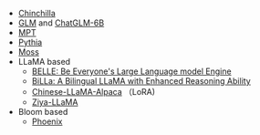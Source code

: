 

- [Chinchilla](https://arxiv.org/pdf/2203.15556.pdf)
- [GLM](https://github.com/THUDM/GLM) and [ChatGLM-6B](https://github.com/THUDM/ChatGLM-6B)
- [MPT](https://github.com/mosaicml/llm-foundry)
- [Pythia](https://github.com/EleutherAI/pythia)
- [Moss](https://github.com/OpenLMLab/MOSS)
- LLaMA based
  - [BELLE: Be Everyone's Large Language model Engine](https://github.com/LianjiaTech/BELLE)
  - [BiLLa: A Bilingual LLaMA with Enhanced Reasoning Ability](https://github.com/Neutralzz/BiLLa)
  - [Chinese-LLaMA-Alpaca](https://github.com/ymcui/Chinese-LLaMA-Alpaca) （LoRA)
  - [Ziya-LLaMA](https://github.com/IDEA-CCNL/Fengshenbang-LM/)
- Bloom based
  - [Phoenix](https://github.com/FreedomIntelligence/LLMZoo) 
